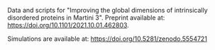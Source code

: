 Data and scripts for "Improving the global dimensions of intrinsically disordered proteins in Martini 3". Preprint available at: https://doi.org/10.1101/2021.10.01.462803.

Simulations are available at: https://doi.org/10.5281/zenodo.5554721
